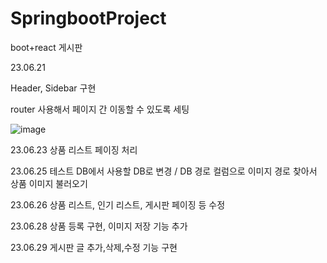 # SpringbootProject
boot+react 게시판

23.06.21

Header, Sidebar 구현

router 사용해서 페이지 간 이동할 수 있도록 세팅

![image](https://github.com/Ozini08/SpringbootProject/assets/111555414/d9365d82-84c5-4c21-a448-283bc8814539)

23.06.23 상품 리스트 페이징 처리

23.06.25 테스트 DB에서 사용할 DB로 변경 / DB 경로 컬럼으로 이미지 경로 찾아서 상품 이미지 불러오기

23.06.26 상품 리스트, 인기 리스트, 게시판 페이징 등 수정

23.06.28 상품 등록 구현, 이미지 저장 기능 추가

23.06.29 게시판 글 추가,삭제,수정 기능 구현


